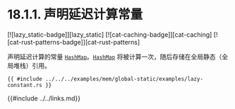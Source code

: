 # 18.1.1. 声明延迟计算常量

[![lazy_static-badge]][lazy_static] [![cat-caching-badge]][cat-caching] [![cat-rust-patterns-badge]][cat-rust-patterns]

声明延迟计算的常量 [`HashMap`]。[`HashMap`] 将被计算一次，随后存储在全局静态（全局堆栈）引用。

```rust,edition2018
{{ #include ../../../examples/mem/global-static/examples/lazy-constant.rs }}
```

[`HashMap`]: https://doc.rust-lang.org/std/collections/struct.HashMap.html

{{#include ../../links.md}}
